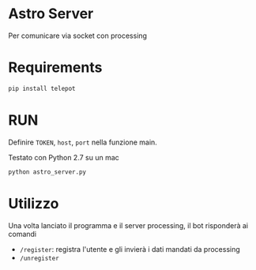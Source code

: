 Astro Server
========

Per comunicare via socket con processing

Requirements
========

```bash
pip install telepot
```

RUN
========

Definire `TOKEN`, `host`, `port` nella funzione main.

Testato con Python 2.7 su un mac

```bash
python astro_server.py
```

Utilizzo
========

Una volta lanciato il programma e il server processing, il bot risponderà ai comandi

- `/register`: registra l'utente e gli invierà i dati mandati da processing
- `/unregister`
